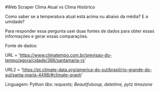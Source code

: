 #Web Scraper Clima Atual vs Clima Histórico

Como saber se a temperatura atual está acima ou abaixo da média? E a umidade?

Para responder essa pergunta usei duas fontes de dados para obter essas informações e gerar essas comparações.

Fonte de dados:

URL = 'https://www.climatempo.com.br/previsao-do-tempo/agora/cidade/366/santamaria-rs'

URL2 = 'https://pt.climate-data.org/america-do-sul/brasil/rio-grande-do-sul/santa-maria-4498/#climate-graph'


Linguagem: Python
_libs: requests; Beautifulsoup, datetime, pytz timezone_
